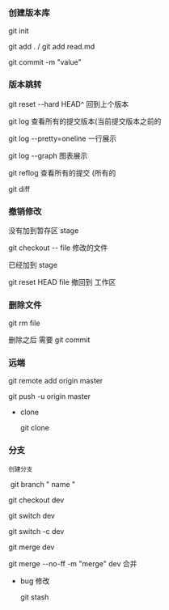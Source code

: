  ### 创建版本库



git init 

git add .   / git add read.md

git commit -m "value"

### 版本跳转 

git reset --hard HEAD^ 回到上个版本

git log 查看所有的提交版本(当前提交版本之前的 

git log --pretty=oneline 一行展示

git log --graph 图表展示

git reflog   查看所有的提交 (所有的

git diff 

### 撤销修改

没有加到暂存区 stage 

git checkout -- file 修改的文件

已经加到 stage

git reset HEAD file 撤回到 工作区 

### 删除文件

git rm file

删除之后 需要 git commit 



### 远端 

git remote add origin master 

git push -u origin master 

 + clone 

   git clone

### 分支

 	创建分支 

​	git branch " name "

git checkout dev 

git switch dev 

git switch -c dev

git merge dev 

git merge --no-ff -m "merge" dev 合并

 + bug 修改

   git stash

